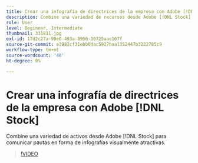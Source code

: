 ```yaml
---
title: Crear una infografía de directrices de la empresa con Adobe [!DNL Stock]
description: Combine una variedad de recursos desde Adobe [!DNL Stock] para comunicar directrices en forma de infografías visualmente atractivas
role: User
level: Beginner, Intermediate
thumbnail: 331811.jpg
exl-id: 17d2c27a-99e0-493a-8956-36725aac167f
source-git-commit: e3982cf31ebb0dac5927baa1352447b3222785c9
workflow-type: tm+mt
source-wordcount: '48'
ht-degree: 0%

---
```


# Crear una infografía de directrices de la empresa con Adobe [!DNL Stock]

Combine una variedad de activos desde Adobe [!DNL Stock] para comunicar pautas en forma de infografías visualmente atractivas.

>[!VIDEO](https://video.tv.adobe.com/v/331811?hidetitle=true)
